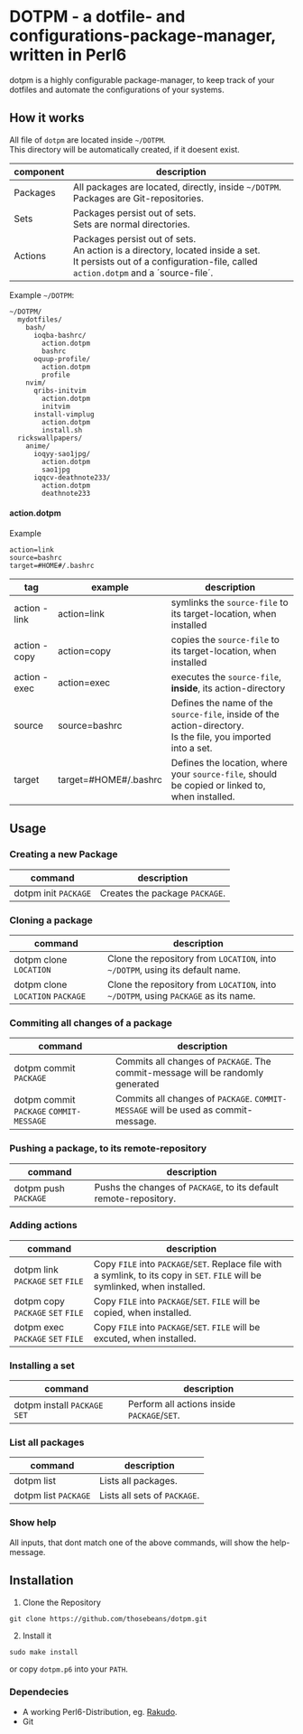 # DOTPM - a dotfile- and configurations-package-manager, written in Perl6
dotpm is a highly configurable package-manager, to keep track of your dotfiles and automate the configurations of your systems.
## How it works
All file of `dotpm` are located inside `~/DOTPM`.  
This directory will be automatically created, if it doesent exist.

| component | description |
|--|--|
| Packages | All packages are located, directly, inside `~/DOTPM`.<br>Packages are Git-repositories. |
| Sets | Packages persist out of sets.<br>Sets are normal directories. |
| Actions | Packages persist out of sets.<br>An action is a directory, located inside a set.<br>It persists out of a configuration-file, called `action.dotpm` and a ´source-file´. |

Example `~/DOTPM`:
```
~/DOTPM/
  mydotfiles/
    bash/
      ioqba-bashrc/
        action.dotpm
        bashrc
      oquup-profile/
        action.dotpm
        profile
    nvim/
      qribs-initvim
        action.dotpm
        initvim
      install-vimplug
        action.dotpm
        install.sh
  rickswallpapers/
    anime/
      ioqyy-sao1jpg/
        action.dotpm
        sao1jpg
      iqqcv-deathnote233/
        action.dotpm
        deathnote233
```

#### action.dotpm
Example  
```
action=link
source=bashrc
target=#HOME#/.bashrc
```

| tag | example | description |
|--|--|--|
| action - link | action=link | symlinks the `source-file` to its target-location, when installed |
| action - copy | action=copy | copies the `source-file` to its target-location, when installed |
| action - exec | action=exec | executes the `source-file`, **inside**, its action-directory |
| source | source=bashrc | Defines the name of the `source-file`, inside of the action-directory.<br>Is the file, you imported into a set. |
| target | target=#HOME#/.bashrc | Defines the location, where your `source-file`, should be copied or linked to, when installed. |

## Usage
### Creating a new Package
| command | description |
|--|--|
| dotpm init `PACKAGE` | Creates the package `PACKAGE`. |

### Cloning a package
| command | description |
|--|--|
| dotpm clone `LOCATION` | Clone the repository from `LOCATION`, into `~/DOTPM`, using its default name. |
| dotpm clone `LOCATION` `PACKAGE` | Clone the repository from `LOCATION`, into `~/DOTPM`, using `PACKAGE` as its name. |

### Commiting all changes of a package
| command | description |
|--|--|
| dotpm commit `PACKAGE` | Commits all changes of `PACKAGE`. The commit-message will be randomly generated |
| dotpm commit `PACKAGE` `COMMIT-MESSAGE` | Commits all changes of `PACKAGE`. `COMMIT-MESSAGE` will be used as commit-message. |

### Pushing a package, to its remote-repository 
| command | description |
|--|--|
| dotpm push `PACKAGE` | Pushs the changes of `PACKAGE`, to its default remote-repository. |

### Adding actions
| command | description |
|--|--|
| dotpm link `PACKAGE` `SET` `FILE` | Copy `FILE` into `PACKAGE`/`SET`. Replace file with a symlink, to its copy in `SET`. `FILE` will be symlinked, when installed. |
| dotpm copy `PACKAGE` `SET` `FILE` | Copy `FILE` into `PACKAGE`/`SET`. `FILE` will be copied, when installed. |
| dotpm exec `PACKAGE` `SET` `FILE` | Copy `FILE` into `PACKAGE`/`SET`. `FILE` will be excuted, when installed. |

### Installing a set
| command | description |
|--|--|
| dotpm install `PACKAGE` `SET` | Perform all actions inside `PACKAGE`/`SET`. |

### List all packages 
| command | description |
|--|--|
| dotpm list | Lists all packages. |
| dotpm list `PACKAGE` | Lists all sets of `PACKAGE`. |

### Show help
All inputs, that dont match one of the above commands, will show the help-message.

## Installation
1. Clone the Repository
```
git clone https://github.com/thosebeans/dotpm.git
```
2. Install it
```
sudo make install
```
or copy `dotpm.p6` into your `PATH`.

### Dependecies
- A working Perl6-Distribution, eg. [Rakudo](https://perl6.org/).
- Git
